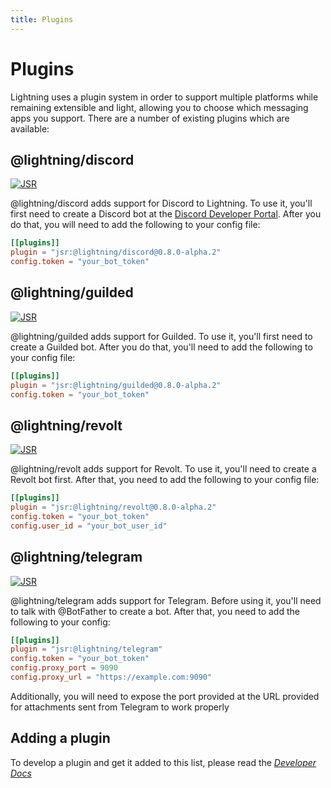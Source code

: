 ```yaml
---
title: Plugins
---
```


# Plugins

Lightning uses a plugin system in order to support multiple platforms while
remaining extensible and light, allowing you to choose which messaging apps you
support. There are a number of existing plugins which are available:

## @lightning/discord

[![JSR](https://jsr.io/badges/@lightning/discord)](https://jsr.io/@lightning/discord)

@lightning/discord adds support for Discord to Lightning. To use it,
you'll first need to create a Discord bot at the
[Discord Developer Portal](https://discord.com/developers/applications). After
you do that, you will need to add the following to your config file:

```toml
[[plugins]]
plugin = "jsr:@lightning/discord@0.8.0-alpha.2"
config.token = "your_bot_token"
```

## @lightning/guilded

[![JSR](https://jsr.io/badges/@lightning/guilded)](https://jsr.io/@lightning/guilded)

@lightning/guilded adds support for Guilded. To use it, you'll first need
to create a Guilded bot. After you do that, you'll need to add the following to
your config file:

```toml
[[plugins]]
plugin = "jsr:@lightning/guilded@0.8.0-alpha.2"
config.token = "your_bot_token"
```

## @lightning/revolt

[![JSR](https://jsr.io/badges/@lightning/revolt)](https://jsr.io/@lightning/revolt)

@lightning/revolt adds support for Revolt. To use it, you'll need to
create a Revolt bot first. After that, you need to add the following to your
config file:

```toml
[[plugins]]
plugin = "jsr:@lightning/revolt@0.8.0-alpha.2"
config.token = "your_bot_token"
config.user_id = "your_bot_user_id"
```

## @lightning/telegram

[![JSR](https://jsr.io/badges/@lightning/telegram)](https://jsr.io/@lightning/telegram)

@lightning/telegram adds support for Telegram. Before using it, you'll
need to talk with @BotFather to create a bot. After that, you need to add the
following to your config:

```toml
[[plugins]]
plugin = "jsr:@lightning/telegram"
config.token = "your_bot_token"
config.proxy_port = 9090
config.proxy_url = "https://example.com:9090"
```

Additionally, you will need to expose the port provided at the URL provided for
attachments sent from Telegram to work properly

## Adding a plugin

To develop a plugin and get it added to this list, please read the
[_Developer Docs_](../../developer)
